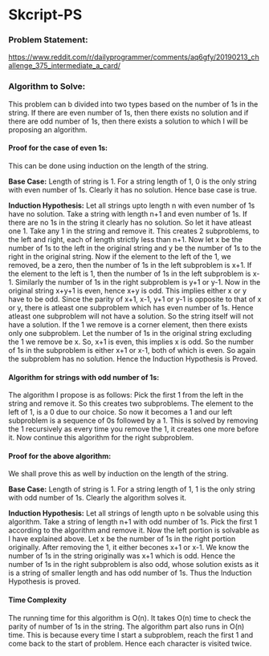 # Skcript-PS

### Problem Statement:

https://www.reddit.com/r/dailyprogrammer/comments/aq6gfy/20190213_challenge_375_intermediate_a_card/

### Algorithm to Solve:

This problem can b divided into two types based on the number of 1s in the string. If there are even number of 1s, then there exists no solution and if there are odd number of 1s, then there exists a solution to which I will be proposing an algorithm.

#### Proof for the case of even 1s:

This can be done using induction on the length of the string.

**Base Case:** Length of string is 1. For a string length of 1, 0 is the only string with even number of 1s. Clearly it has no solution. Hence base case is true.

**Induction Hypothesis:** Let all strings upto length n with even number of 1s have no solution. Take a string with length n+1 and even number of 1s. If there are no 1s in the string it clearly has no solution. So let it have atleast one 1. Take any 1 in the string and remove it. This creates 2 subproblems, to the left and right, each of length  strictly less than n+1. Now let x be the number of 1s to the left in the original string and y be the number of 1s to the right in the original string. Now if the element to the left of the 1, we removed, be a zero, then the number of 1s in the left subproblem is x+1. If the element to the left is 1, then the number of 1s in the left subproblem is x-1. Similarly the number of 1s in the right subproblem is y+1 or y-1. Now in the original string x+y+1 is even, hence x+y is odd. This implies either x or y have to be odd. Since the parity of x+1, x-1, y+1 or y-1 is opposite to that of x or y, there is atleast one subproblem which has even number of 1s. Hence atleast one subproblem will not have a solution. So the string itself will not have a solution. If the 1 we remove is a corner element, then there exists only one subproblem. Let the number of 1s in the original string excluding the 1 we remove be x. So, x+1 is even, this implies x is odd.
So the number of 1s in the subproblem is either x+1 or x-1, both of which is even. So again the subproblem has no solution. Hence the Induction Hypothesis is Proved.

#### Algorithm for strings with odd number of 1s:

The algorithm I propose is as follows: Pick the first 1 from the left in the string and remove it. So this creates two subproblems. The element to the left of 1, is a 0 due to our choice. So now it becomes a 1 and our left subproblem is a sequence of 0s followed by a 1. This is solved by removing the 1 recursively as every time you remove the 1, it creates one more before it. Now continue this algorithm for the right subproblem.

#### Proof for the above algorithm:

We shall prove this as well by induction on the length of the string. 

**Base Case:** Length of string is 1. For a string length of 1, 1 is the only string with odd number of 1s. Clearly the algorithm solves it.

**Induction Hypothesis:** Let all strings of length upto n be solvable using this algorithm. Take a string of length n+1 with odd number of 1s. Pick the first 1 according to the algorithm and remove it. Now the left portion is solvable as I have explained above. Let x be the number of 1s in the right portion originally. After removing the 1, it either becones x+1 or x-1. We know the number of 1s in the string originally was x+1 which is odd. Hence the number of 1s in the right subproblem is also odd, whose solution exists as it is a string of smaller length and has odd number of 1s. Thus the Induction Hypothesis is proved.

#### Time Complexity

The running time for this algorithm is O(n). It takes O(n) time to check the parity of number of 1s in the string. The algorithm part also runs in O(n) time. This is because every time I start a subproblem, reach the first 1 and come back to the start of problem. Hence each character is visited twice.
